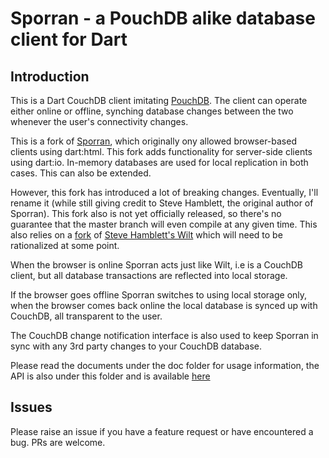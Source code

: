 # Sporran - a PouchDB alike database client for Dart

## Introduction

This is a Dart CouchDB client imitating [PouchDB](http://pouchdb.com/). The client can operate either online or offline, synching database changes between the two whenever the user's connectivity changes. 

This is a fork of [Sporran](https://github.com/shamblett/sporran), which originally ony allowed browser-based clients using dart:html. This fork adds functionality for server-side clients using dart:io. In-memory databases are used for local replication in both cases. This can also be extended.

However, this fork has introduced a lot of breaking changes. Eventually, I'll rename it (while still giving credit to Steve Hamblett, the original author of Sporran). This fork also is not yet officially released, so there's no guarantee that the master branch will even compile at any given time. This also relies on a [fork](https://github.com/nmfisher/wilt) of [Steve Hamblett's Wilt](https://github.com/shamblett/wilt) which will need to be rationalized at some point.

When the browser is online Sporran acts just like Wilt, i.e is a CouchDB client, but all database
transactions are reflected into local storage. 

If the browser goes offline Sporran switches to using local storage only, when the browser comes back 
online the local database is synced up with CouchDB, all transparent to the user.

The CouchDB change notification interface is also used to keep Sporran in sync with any 3rd party
changes to your CouchDB database.

Please read the documents under the doc folder for usage information, the API is also under
this folder and is available [here](http://oscf.org.uk/dart/api/sporran)

## Issues

Please raise an issue if you have a feature request or have encountered a bug.
PRs are welcome.


